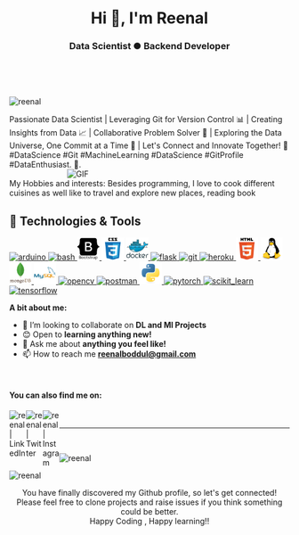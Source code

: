 <h1 align="center">Hi 👋, I'm Reenal </h1>
<h3 align="center">Data Scientist ● Backend Developer</h3>

<br />
<br />
<br />
<p align="left"> <img src="https://komarev.com/ghpvc/?username=reenal" alt="reenal" /> </p>
Passionate Data Scientist | Leveraging Git for Version Control 📊 | Creating Insights from Data 📈 | Collaborative Problem Solver 🤝 | Exploring the Data Universe, One Commit at a Time 🌌 | Let's Connect and Innovate Together! 🚀 #DataScience #Git #MachineLearning #DataScience #GitProfile #DataEnthusiast.
   🚀.
<br>
<img align="right" alt="GIF" src="https://github.com/reenal/reenal/blob/master/ailogo.gif" width="400px" />

<br/>
My Hobbies and interests:
Besides programming, I love to cook different cuisines as well like to travel and explore new places, reading book  
<br>
  

## 🔧 Technologies & Tools
<p align="left"> <a href="https://www.arduino.cc/" target="_blank"> <img src="https://cdn.worldvectorlogo.com/logos/arduino-1.svg" alt="arduino" width="40" height="40"/> </a> <a href="https://www.gnu.org/software/bash/" target="_blank"> <img src="https://www.vectorlogo.zone/logos/gnu_bash/gnu_bash-icon.svg" alt="bash" width="40" height="40"/> </a> <a href="https://getbootstrap.com" target="_blank"> <img src="https://raw.githubusercontent.com/devicons/devicon/master/icons/bootstrap/bootstrap-plain-wordmark.svg" alt="bootstrap" width="40" height="40"/> </a> <a href="https://www.w3schools.com/css/" target="_blank"> <img src="https://raw.githubusercontent.com/devicons/devicon/master/icons/css3/css3-original-wordmark.svg" alt="css3" width="40" height="40"/> </a> <a href="https://www.docker.com/" target="_blank"> <img src="https://raw.githubusercontent.com/devicons/devicon/master/icons/docker/docker-original-wordmark.svg" alt="docker" width="40" height="40"/> </a> <a href="https://flask.palletsprojects.com/" target="_blank"> <img src="https://www.vectorlogo.zone/logos/pocoo_flask/pocoo_flask-icon.svg" alt="flask" width="40" height="40"/> </a> <a href="https://git-scm.com/" target="_blank"> <img src="https://www.vectorlogo.zone/logos/git-scm/git-scm-icon.svg" alt="git" width="40" height="40"/> </a> <a href="https://heroku.com" target="_blank"> <img src="https://www.vectorlogo.zone/logos/heroku/heroku-icon.svg" alt="heroku" width="40" height="40"/> </a> <a href="https://www.w3.org/html/" target="_blank"> <img src="https://raw.githubusercontent.com/devicons/devicon/master/icons/html5/html5-original-wordmark.svg" alt="html5" width="40" height="40"/> </a> <a href="https://www.linux.org/" target="_blank"> <img src="https://raw.githubusercontent.com/devicons/devicon/master/icons/linux/linux-original.svg" alt="linux" width="40" height="40"/> </a> <a href="https://www.mongodb.com/" target="_blank"> <img src="https://raw.githubusercontent.com/devicons/devicon/master/icons/mongodb/mongodb-original-wordmark.svg" alt="mongodb" width="40" height="40"/> </a> <a href="https://www.mysql.com/" target="_blank"> <img src="https://raw.githubusercontent.com/devicons/devicon/master/icons/mysql/mysql-original-wordmark.svg" alt="mysql" width="40" height="40"/> </a> <a href="https://opencv.org/" target="_blank"> <img src="https://www.vectorlogo.zone/logos/opencv/opencv-icon.svg" alt="opencv" width="40" height="40"/> </a> <a href="https://postman.com" target="_blank"> <img src="https://www.vectorlogo.zone/logos/getpostman/getpostman-icon.svg" alt="postman" width="40" height="40"/> </a> <a href="https://www.python.org" target="_blank"> <img src="https://raw.githubusercontent.com/devicons/devicon/master/icons/python/python-original.svg" alt="python" width="40" height="40"/> </a> <a href="https://pytorch.org/" target="_blank"> <img src="https://www.vectorlogo.zone/logos/pytorch/pytorch-icon.svg" alt="pytorch" width="40" height="40"/> </a> <a href="https://scikit-learn.org/" target="_blank"> <img src="https://upload.wikimedia.org/wikipedia/commons/0/05/Scikit_learn_logo_small.svg" alt="scikit_learn" width="40" height="40"/> </a> <a href="https://www.tensorflow.org" target="_blank"> <img src="https://www.vectorlogo.zone/logos/tensorflow/tensorflow-icon.svg" alt="tensorflow" width="40" height="40"/> </a> </p>
  
  
**A bit about me:**

- 👯 I’m looking to collaborate on **DL and Ml Projects**
- 😊 Open to **learning anything new!**
- 💬 Ask me about **anything you feel like!**
- 📫 How to reach me **reenalboddul@gmail.com**

<br>
<p align="center">
<!--<img src="https://github-readme-stats.vercel.app/api?username=reenal&show_icons=true" alt="blurred-machine"/>-->
</p>

#### You can also find me on: 

[<img align="left" alt="reenal | LinkedIn" width="30px" src="https://img.icons8.com/color/48/000000/linkedin.png" />][linkedin]
[<img align="left" alt="reenal | Twitter" width="30px" src="https://img.icons8.com/fluent/48/000000/twitter.png" />][twitter]
[<img align="left" alt="reenal | Instagram" width="30px" src="https://img.icons8.com/fluent/48/000000/instagram-new.png" />][Instagram]
<!--[<img align="left" alt="reenal | YouTube" width="30px" src="https://www.vectorlogo.zone/logos/youtube/youtube-tile.svg" />][YouTube]
[<img align="left" alt="reenal | LeetCode" width="30px" src="https://user-images.githubusercontent.com/36547915/97088991-45da5d00-1652-11eb-900f-80d106540f4f.png" />][LeetCode]-->
                                                                                                                                                                       
<br>

<hr>

[linkedin]: https://www.linkedin.com/in/reenal-zampal-boddul-29273826/
[twitter]: https://twitter.com/ReenalZampal
[Instagram]: https://www.instagram.com/reenalzampal

<br>



<!--## 💰 You can support me if you liked my work by Donating
  [![BuyMeACoffee](https://img.shields.io/badge/Buy%20Me%20a%20Coffee-ffdd00?style=for-the-badge&logo=buy-me-a-coffee&logoColor=black)](https://www.buymeacoffee.com/reenal)-->

<p align="left"> <img src="https://komarev.com/ghpvc/?username=reenal&label=Profile%20views&color=0e75b6&style=flat" alt="reenal" /> </p>

<p><img align="left" src="https://github-readme-stats.vercel.app/api/top-langs?username=reenal&show_icons=true&locale=en&layout=compact" alt="reenal" /></p>

<p>&nbsp;<!--<img align="center" src="https://github-readme-stats.vercel.app/api?username=reenal&show_icons=true&locale=en" alt="reenal" />--></p>

<p></p>


<p align="center">
You have finally discovered my Github profile, so let's get connected!
<br/>
Please feel free to clone projects and raise issues if you think something could be better.
<br/>
Happy Coding , Happy learning!!
</p>  
